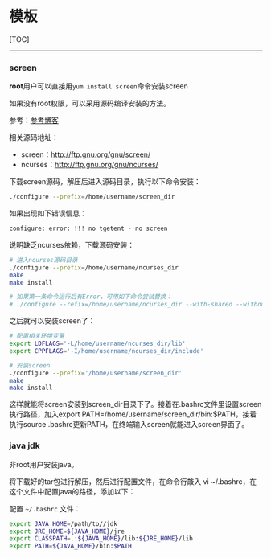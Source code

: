 # 模板

[TOC]

<!-- toc -->

---

### screen

**root**用户可以直接用`yum install screen`命令安装screen

如果没有root权限，可以采用源码编译安装的方法。

参考：[参考博客](https://blog.csdn.net/m0_37584687/article/details/88958204)

相关源码地址：

* screen：http://ftp.gnu.org/gnu/screen/
* ncurses：http://ftp.gnu.org/gnu/ncurses/



下载screen源码，解压后进入源码目录，执行以下命令安装：

```bash
./configure --prefix=/home/username/screen_dir
```

如果出现如下错误信息：

```bash
configure: error: !!! no tgetent - no screen
```

说明缺乏ncurses依赖，下载源码安装：

```bash
# 进入ncurses源码目录
./configure --prefix=/home/username/ncurses_dir
make
make install

# 如果第一条命令运行后有Error，可用如下命令尝试替换：
# ./configure --refix=/home/username/ncurses_dir --with-shared --without-debug --without-ada --enable-overwrite
```

之后就可以安装screen了：

```bash
# 配置相关环境变量
export LDFLAGS='-L/home/username/ncurses_dir/lib'
export CPPFLAGS='-I/home/username/ncurses_dir/include'

# 安装screen
./configure --prefix='/home/username/screen_dir'
make
make install

```

这样就能将screen安装到screen_dir目录下了。接着在.bashrc文件里设置screen执行路径，加入export PATH=/home/username/screen_dir/bin:$PATH，接着执行source .bashrc更新PATH，在终端输入screen就能进入screen界面了。

### java jdk

非root用户安装java。

将下载好的tar包进行解压，然后进行配置文件，在命令行敲入  vi ~/.bashrc，在这个文件中配置java的路径，添加以下：

配置 `~/.bashrc` 文件：

```bash
export JAVA_HOME=/path/to//jdk
export JRE_HOME=${JAVA_HOME}/jre
export CLASSPATH=.:${JAVA_HOME}/lib:${JRE_HOME}/lib
export PATH=${JAVA_HOME}/bin:$PATH   
```





